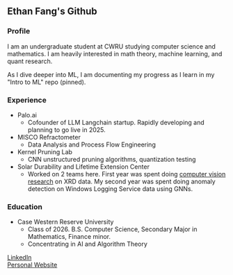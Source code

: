 ## Ethan Fang's Github
### Profile
I am an undergraduate student at CWRU studying computer science and mathematics. I am heavily interested in math theory, machine learning, and quant research.

As I dive deeper into ML, I am documenting my progress as I learn in my "Intro to ML" repo (pinned). 

### Experience
- Palo.ai
  - Cofounder of LLM Langchain startup. Rapidly developing and planning to go live in 2025.
- MISCO Refractometer
  - Data Analysis and Process Flow Engineering
- Kernel Pruning Lab
  - CNN unstructured pruning algorithms, quantization testing
- Solar Durability and Lifetime Extension Center 
  - Worked on 2 teams here. First year was spent doing <a href = "https://pypi.org/project/XRDimage/">computer vision research</a> on XRD data. My second year was spent doing anomaly detection
    on Windows Logging Service data using GNNs.

### Education
- Case Western Reserve University
  - Class of 2026. B.S. Computer Science, Secondary Major in Mathematics, Finance minor.
  - Concentrating in AI and Algorithm Theory
  
<a href="https://www.linkedin.com/in/ethanwfang/">LinkedIn</a> <br>
<a href = "https://ethanwfang.github.io/index.html">Personal Website</a>
  


